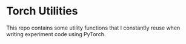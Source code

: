# Torch Utilities

This repo contains some utility functions that I constantly reuse when writing experiment code using PyTorch. 
